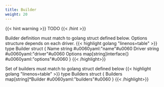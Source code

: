 ```yaml
---
title: Builder
weight: 20
---
```


{{< hint warning >}}
TODO
{{< /hint >}}

Builder definition must match to golang struct defined below. Options structure depends on each driver.
{{< highlight golang "linenos=table" >}}
    type Builder struct {
        Name    string                 #u0060yaml:"name"#u0060
        Driver  string                 #u0060yaml:"driver"#u0060
        Options map[string]interface{} #u0060yaml:"options"#u0060
    }
{{< /highlight>}}

Set of builders must match to golang struct defined below
{{< highlight golang "linenos=table" >}}
    type Builders struct {
        Builders map[string]*Builder #u0060yaml:"builders"#u0060
    }
{{< /highlight>}}